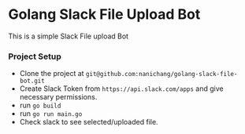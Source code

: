 # Golang Slack File Upload Bot

This is a simple Slack File upload Bot

### Project Setup
- Clone the project at `git@github.com:nanichang/golang-slack-file-bot.git`
- Create Slack Token from `https://api.slack.com/apps` and give necessary permissions.
- run `go build`
- run `go run main.go`
- Check slack to see selected/uploaded file.